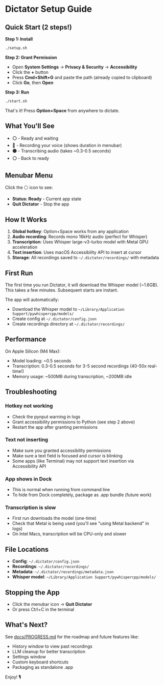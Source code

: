 # Dictator Setup Guide

## Quick Start (2 steps!)

**Step 1: Install**
```bash
./setup.sh
```

**Step 2: Grant Permission**
- Open **System Settings** → **Privacy & Security** → **Accessibility**
- Click the **+** button
- Press **Cmd+Shift+G** and paste the path (already copied to clipboard)
- Click **Go**, then **Open**

**Step 3: Run**
```bash
./start.sh
```

That's it! Press **Option+Space** from anywhere to dictate.

## What You'll See

- **⚪** - Ready and waiting
- **🔴** - Recording your voice (shows duration in menubar)
- **🟡** - Transcribing audio (takes ~0.3-0.5 seconds)
- **⚪** - Back to ready

## Menubar Menu

Click the ⚪ icon to see:
- **Status: Ready** - Current app state
- **Quit Dictator** - Stop the app

## How It Works

1. **Global hotkey**: Option+Space works from any application
2. **Audio recording**: Records mono 16kHz audio (perfect for Whisper)
3. **Transcription**: Uses Whisper large-v3-turbo model with Metal GPU acceleration
4. **Text insertion**: Uses macOS Accessibility API to insert at cursor
5. **Storage**: All recordings saved to `~/.dictator/recordings/` with metadata

## First Run

The first time you run Dictator, it will download the Whisper model (~1.6GB). This takes a few minutes. Subsequent starts are instant.

The app will automatically:
- Download the Whisper model to `~/Library/Application Support/pywhispercpp/models/`
- Create config at `~/.dictator/config.json`
- Create recordings directory at `~/.dictator/recordings/`

## Performance

On Apple Silicon (M4 Max):
- Model loading: ~0.5 seconds
- Transcription: 0.3-0.5 seconds for 3-5 second recordings (40-50x real-time!)
- Memory usage: ~500MB during transcription, ~200MB idle

## Troubleshooting

### Hotkey not working
- Check the pynput warning in logs
- Grant accessibility permissions to Python (see step 2 above)
- Restart the app after granting permissions

### Text not inserting
- Make sure you granted accessibility permissions
- Make sure a text field is focused and cursor is blinking
- Some apps (like Terminal) may not support text insertion via Accessibility API

### App shows in Dock
- This is normal when running from command line
- To hide from Dock completely, package as .app bundle (future work)

### Transcription is slow
- First run downloads the model (one-time)
- Check that Metal is being used (you'll see "using Metal backend" in logs)
- On Intel Macs, transcription will be CPU-only and slower

## File Locations

- **Config**: `~/.dictator/config.json`
- **Recordings**: `~/.dictator/recordings/`
- **Metadata**: `~/.dictator/recordings/metadata.json`
- **Whisper model**: `~/Library/Application Support/pywhispercpp/models/`

## Stopping the App

- Click the menubar icon → **Quit Dictator**
- Or press Ctrl+C in the terminal

## What's Next?

See [docs/PROGRESS.md](docs/PROGRESS.md) for the roadmap and future features like:
- History window to view past recordings
- LLM cleanup for better transcription
- Settings window
- Custom keyboard shortcuts
- Packaging as standalone .app

Enjoy! 🎙️
